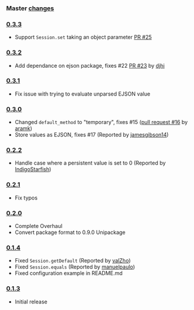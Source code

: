 ### Master [changes](https://github.com/okgrow/meteor-persistent-session/compare/v0.3.3...master)

### [0.3.3](https://github.com/okgrow/meteor-persistent-session/compare/v0.3.2...v0.3.3)

 * Support `Session.set` taking an object parameter [PR #25](https://github.com/okgrow/meteor-persistent-session/pull/25)

### [0.3.2](https://github.com/okgrow/meteor-persistent-session/compare/v0.3.1...v0.3.2)

 * Add dependance on ejson package, fixes #22 [PR #23](https://github.com/okgrow/meteor-persistent-session/pull/23) by [djhi](https://github.com/djhi)

### [0.3.1](https://github.com/okgrow/meteor-persistent-session/compare/v0.3.0...v0.3.1)

 * Fix issue with trying to evaluate unparsed EJSON value

### [0.3.0](https://github.com/okgrow/meteor-persistent-session/compare/v0.2.2...v0.3.0)

 * Changed `default_method` to "temporary", fixes #15 ([pull request #16](https://github.com/okgrow/meteor-persistent-session/pull/16) by [aramk](https://github.com/aramk))
 * Store values as EJSON, fixes #17 (Reported by [jamesgibson14](https://github.com/jamesgibson14))

### [0.2.2](https://github.com/okgrow/meteor-persistent-session/compare/v0.2.1...v0.2.2)

 * Handle case where a persistent value is set to 0 (Reported by [IndigoStarfish](https://github.com/IndigoStarfish))

### [0.2.1](https://github.com/okgrow/meteor-persistent-session/compare/v0.2.0...v0.2.1)

 * Fix typos

### [0.2.0](https://github.com/okgrow/meteor-persistent-session/compare/v0.1.4...v0.2.0)

 * Complete Overhaul
 * Convert package format to 0.9.0 Unipackage

### [0.1.4](https://github.com/okgrow/meteor-persistent-session/releases/tag/v0.1.4)

 * Fixed `Session.getDefault` (Reported by [valZho](https://github.com/valZho))
 * Fixed `Session.equals` (Reported by [manuelpaulo](https://github.com/manuelpaulo))
 * Fixed configuration example in README.md

### [0.1.3](https://github.com/okgrow/meteor-persistent-session/releases/tag/v0.1.3)

 * Initial release
